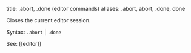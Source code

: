 title: .abort, .done (editor commands)
aliases: .abort, abort, .done, done

Closes the current editor session.

Syntax: `.abort` | `.done`

See: [[editor]]
